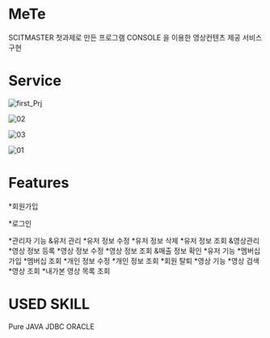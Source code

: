 # MeTe
SCITMASTER 첫과제로 만든 프로그램 CONSOLE 을 이용한 영상컨텐츠 제공 서비스 구현 

# Service
![first_Prj](https://user-images.githubusercontent.com/45669039/104808568-8fd67780-582a-11eb-9834-1f60df2a151f.JPG)

![02](https://user-images.githubusercontent.com/45669039/104808562-864d0f80-582a-11eb-938c-ec7c442bf72c.png)

![03](https://user-images.githubusercontent.com/45669039/104808563-877e3c80-582a-11eb-87b8-7249d7740ea8.png)

![01](https://user-images.githubusercontent.com/45669039/104808565-8816d300-582a-11eb-8153-efad92f73352.png)

# Features
*회원가입

*로그인

*관리자 기능
    &유저 관리
      *유저 정보 수정
      *유저 정보 삭제
      *유저 정보 조회
    &영상관리
      *영상 정보 등록
      *영상 정보 수정
      *영상 정보 조회
    &매출 정보 확인 
*유저 기능
  *멤버십 가입
  *멤버십 조회
  *개인 정보 수정
  *개인 정보 조회
  *회원 탈퇴
 *영상 기능
  *영상 검색
  *영상 조회
  *내가본 영상 목록 조회
  
  
# USED SKILL
  Pure JAVA 
  JDBC 
  ORACLE
